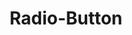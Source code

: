---
permalink: false
hideInSitemap: true
tags: 
    - lyne_components_en
title: Radio-Button
parent: lyne_components_en
keywords: radiobutton, radio, radio-button, radio-button-group, group
order: 320
redirect: /en/design-system/lyne/components/radio-button/radio-button/
folder: true
---